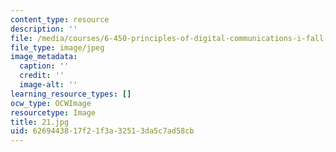 ```yaml
---
content_type: resource
description: ''
file: /media/courses/6-450-principles-of-digital-communications-i-fall-2006/6269443817f21f3a32513da5c7ad58cb_21.jpg
file_type: image/jpeg
image_metadata:
  caption: ''
  credit: ''
  image-alt: ''
learning_resource_types: []
ocw_type: OCWImage
resourcetype: Image
title: 21.jpg
uid: 62694438-17f2-1f3a-3251-3da5c7ad58cb
---
```

